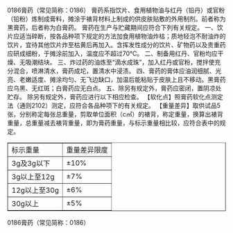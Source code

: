 0186膏药（常见简称：0186）
膏药系指饮片、食用植物油与红丹（铅丹）或官粉（铅粉）炼制成膏料，摊涂于裱背材料上制成的供皮肤贴敷的外用制剂。前者称为黑膏药，后者称为白膏药。
膏药在生产与贮藏期间应符合下列有关规定。
一、饮片应适当碎断，按各品种项下规定的方法加食用植物油炸枯；质地轻泡不耐油炸的饮片，宜待其他饮片炸至枯黄后再加入。含挥发性成分的饮片、矿物药以及贵重药应研成细粉，于摊涂前加入，温度应不超过70℃。
二、制备用红丹、官粉均应干燥、无吸潮结块。
三、炸过药的油炼至“滴水成珠”，加入红丹或官粉，搅拌使充分混合，喷淋清水，膏药成坨，置清水中浸渍。
四、膏药的膏体应油润细腻、光亮、老嫩适度、摊涂均匀、无飞边缺口，加温后能粘贴于皮肤上且不移动。黑膏药应乌黑、无红斑；白膏药应无白点。
五、除另有规定外，膏药应密闭，置阴凉处贮存。
除另有规定外，膏药应进行以下相应检查。
【软化点】照膏药软化点测定法（通则2102）测定，应符合各品种项下的有关规定。
【重量差异】取供试品5张，分别称定每张总重量，剪取单位面积（c㎡）的裱背，称定重量，换算出裱背重量，总重量减去裱背重量，即为膏药重量，与标示重量相比较，应符合表中的规定。
<table border="1" ><tr>
<td colspan="1" rowspan="1">标示重量</td>
<td colspan="1" rowspan="1">重量差异限度</td>
</tr><tr>
<td colspan="1" rowspan="1">3g及3g以下</td>
<td colspan="1" rowspan="1">±10%</td>
</tr><tr>
<td colspan="1" rowspan="1">3g以上至12g </td>
<td colspan="1" rowspan="1">±7%</td>
</tr><tr>
<td colspan="1" rowspan="1">12g以上至30g </td>
<td colspan="1" rowspan="1">±6%</td>
</tr><tr>
<td colspan="1" rowspan="1">30g以上</td>
<td colspan="1" rowspan="1">±5%</td>
</tr></table>0186膏药（常见简称：0186）